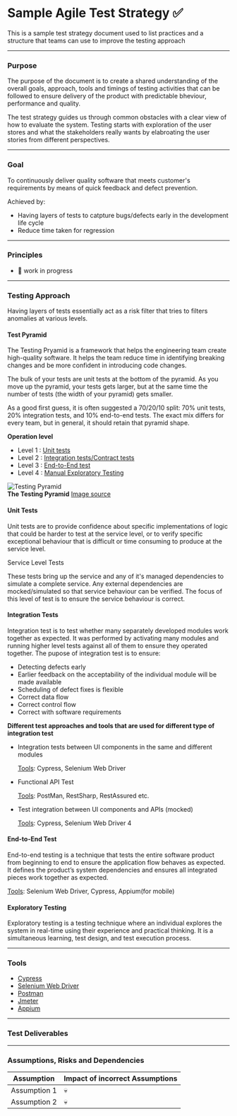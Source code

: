 # Sample Agile Test Strategy :white_check_mark:
This is a sample test strategy document used to list practices and a structure that teams can use to improve the testing approach


***
### Purpose
The purpose of the document is to create a shared understanding of the overall goals, approach, tools and timings of testing activities that can be followed to ensure delivery of the product with predictable bheviour, performance and quality.

The test strategy guides us through common obstacles with a clear view of how to evaluate the system. Testing starts with exploration of the user stores and what the stakeholders really wants by elabroating the user stories from different perspectives.


***
### Goal

To continuously deliver quality software that meets customer's requirements by means of quick feedback and defect prevention.

Achieved by:

 - Having layers of tests to catpture bugs/defects early in the development life cycle
 - Reduce time taken for regression

***
### Principles
- :construction: work in progress
***
### Testing Approach

Having layers of tests essentially act as a risk filter that tries to filters anomalies at various levels.

#### Test Pyramid

 The Testing Pryamid is a framework that helps the engineering team create high-quality software. It helps the team reduce time in identifying breaking changes and be more confident in introducing code changes.

The bulk of your tests are unit tests at the bottom of the pyramid. As you move up the pyramid, your tests gets larger, but at the same time the number of tests (the width of your pyramid) gets smaller.

As a good first guess, it is often suggested a 70/20/10 split: 70% unit tests, 20% integration tests, and 10% end-to-end tests. The exact mix differs for every team, but in general, it should retain that pyramid shape.

   **Operation level**
              
  - Level 1 : [Unit tests ](#unit_tests)
  - Level 2 : [Integration tests/Contract tests](#integration_tests)
  - Level 3 : [End-to-End test](#e2e_tests)
  - Level 4 : [Manual Exploratory Testing](#exploratory_tests)


    
 ![Testing Pyramid](https://d2h1nbmw1jjnl.cloudfront.net/ckeditor/pictures/data/000/000/158/content/typical_pyramid-1024x938.jpg)   
**The Testing Pyramid**
               [Image source](https://www.ministryoftesting.com/dojo/lessons/the-mobile-test-pyramid)
              

<a name="unit_tests"></a>
#### Unit Tests

Unit tests are to provide confidence about specific implementations of logic that could be harder to test at the service level, or to verify specific exceptional behaviour that is difficult or time consuming to produce at the service level.

Service Level Tests

These tests bring up the service and any of it's managed dependencies to simulate a complete service. Any external dependencies are mocked/simulated so that service behaviour can be verified. The focus of this level of test is to ensure the service behaviour is correct. 

<a name="integration_tests"></a>
#### Integration Tests
Integration test is to test whether many separately developed modules work together as expected. It was performed by activating many modules and running higher level tests against all of them to ensure they operated together. The pupose of integration test is to ensure:

- Detecting defects early
- Earlier feedback on the acceptability of the individual module will be made available
- Scheduling of defect fixes is flexible
- Correct data flow
- Correct control flow
- Correct with software requirements

**Different test approaches and tools that are used for different type of integration test**

- Integration tests between UI components in the same and different modules

   [Tools](#tools): Cypress, Selenium Web Driver

- Functional API Test

   [Tools](#tools): PostMan, RestSharp, RestAssured etc.
  
- Test integration between UI components and APIs (mocked)

   [Tools](#tools): Cypress, Selenium Web Driver 4

<a name="e2e_tests"></a>
#### End-to-End Test

End-to-end testing is a technique that tests the entire software product from beginning to end to ensure the application flow behaves as expected. It defines the product’s system dependencies and ensures all integrated pieces work together as expected.

[Tools](#tools): Selenium Web Driver, Cypress, Appium(for mobile)

<a name="exploratory_tests"></a>
#### Exploratory Testing

Exploratory testing is a testing technique where an individual explores the system in real-time using their experience and practical thinking. It is a simultaneous learning, test design, and test execution process.



***
### Tools
<a name="tools"></a>

 - [Cypress](https://www.cypress.io/)
 - [Selenium Web Driver](https://www.selenium.dev/documentation/webdriver/)
 - [Postman](https://www.postman.com/)
 - [Jmeter](https://jmeter.apache.org/)
 - [Appium](https://appium.io/)


***
### Test Deliverables

***
### Assumptions, Risks and Dependencies
| Assumption      | Impact of incorrect Assumptions |
| ----------- | ----------- |
| Assumption 1      | :skull:       |
| Assumption 2  | :skull:        |
